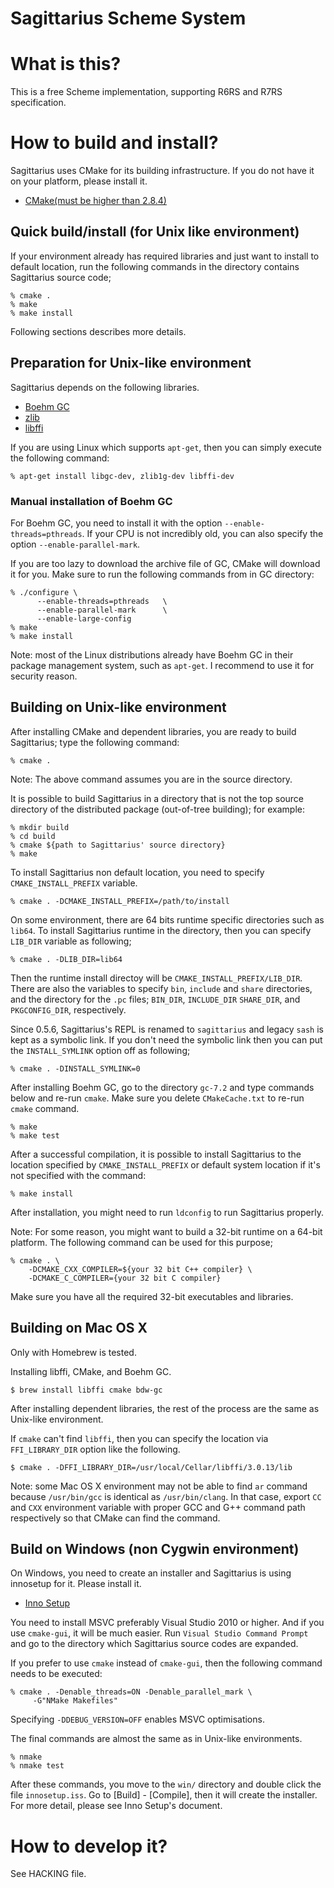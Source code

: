 # Sagittarius Scheme System

# What is this?

This is a free Scheme implementation, supporting R6RS and R7RS
specification.

# How to build and install?

Sagittarius uses CMake for its building infrastructure.  If you do not
have it on your platform, please install it.

 - [CMake(must be higher than 2.8.4)](http://www.cmake.org/)

## Quick build/install (for Unix like environment)

If your environment already has required libraries and just want to
install to default location, run the following commands in the
directory contains Sagittarius source code;

    % cmake .
    % make
    % make install

Following sections describes more details.

## Preparation for Unix-like environment

Sagittarius depends on the following libraries.

 - [Boehm GC](http://www.hpl.hp.com/personal/Hans_Boehm/gc/)
 - [zlib](http://www.zlib.net/)
 - [libffi](https://sourceware.org/libffi/)

If you are using Linux which supports `apt-get`, then you can simply
execute the following command:

    % apt-get install libgc-dev, zlib1g-dev libffi-dev

### Manual installation of Boehm GC

For Boehm GC, you need to install it with the option
`--enable-threads=pthreads`.  If your CPU is not incredibly old, you
can also specify the option `--enable-parallel-mark`.

If you are too lazy to download the archive file of GC, CMake will
download it for you.  Make sure to run the following commands from in
GC directory:

    % ./configure \
          --enable-threads=pthreads   \
          --enable-parallel-mark      \
          --enable-large-config
    % make
    % make install

Note: most of the Linux distributions already have Boehm GC in their
package management system, such as `apt-get`.  I recommend to use it
for security reason.

## Building on Unix-like environment

After installing CMake and dependent libraries, you are ready to build
Sagittarius; type the following command:

    % cmake .

Note: The above command assumes you are in the source directory.

It is possible to build Sagittarius in a directory that is not the top
source directory of the distributed package (out-of-tree building);
for example:

    % mkdir build
    % cd build
    % cmake ${path to Sagittarius' source directory}
    % make

To  install Sagittarius  non  default location,  you  need to  specify
`CMAKE_INSTALL_PREFIX` variable.

    % cmake . -DCMAKE_INSTALL_PREFIX=/path/to/install

On some environment, there are 64 bits runtime specific directories
such as `lib64`. To install Sagittarius runtime in the directory, then
you can specify `LIB_DIR` variable as following;

    % cmake . -DLIB_DIR=lib64

Then the runtime install directoy will be
`CMAKE_INSTALL_PREFIX/LIB_DIR`.  There are also the variables to
specify `bin`, `include` and `share` directories, and the directory
for the `.pc` files; `BIN_DIR`, `INCLUDE_DIR` `SHARE_DIR`, and
`PKGCONFIG_DIR`, respectively.

Since 0.5.6, Sagittarius's REPL is renamed to `sagittarius` and legacy
`sash` is kept as a symbolic link. If you don't need the symbolic link
then you can put the `INSTALL_SYMLINK` option off as following;

    % cmake . -DINSTALL_SYMLINK=0

After installing Boehm GC, go to the directory `gc-7.2` and type
commands below and re-run `cmake`.  Make sure you delete
`CMakeCache.txt` to re-run `cmake` command.

    % make
    % make test

After a successful compilation, it is possible to install Sagittarius
to the location specified by `CMAKE_INSTALL_PREFIX` or default system
location if it's not specified with the command:

    % make install

After installation, you might need to run `ldconfig` to run
Sagittarius properly.

Note: For some reason, you might want to build a 32-bit runtime on a
64-bit platform.  The following command can be used for this purpose;

    % cmake . \
        -DCMAKE_CXX_COMPILER=${your 32 bit C++ compiler} \
        -DCMAKE_C_COMPILER={your 32 bit C compiler}

Make sure you have all the required 32-bit executables and libraries.

## Building on Mac OS X

Only with Homebrew is tested.

Installing libffi, CMake, and Boehm GC.

    $ brew install libffi cmake bdw-gc

After installing dependent libraries, the rest of the process are the same
as Unix-like environment.

If `cmake` can't find `libffi`, then you can specify the location via
`FFI_LIBRARY_DIR` option like the following.

    $ cmake . -DFFI_LIBRARY_DIR=/usr/local/Cellar/libffi/3.0.13/lib

Note: some Mac OS X environment may not be able to find `ar` command
because `/usr/bin/gcc` is identical as `/usr/bin/clang`. In that case,
export `CC` and `CXX` environment variable with proper GCC and G++
command path respectively so that CMake can find the command.

## Build on Windows (non Cygwin environment)

On Windows, you need to create an installer and Sagittarius is using
innosetup for it.  Please install it.

 - [Inno Setup](http://www.jrsoftware.org/)

You need to install MSVC preferably Visual Studio 2010 or higher.  And
if you use `cmake-gui`, it will be much easier.  Run `Visual Studio
Command Prompt` and go to the directory which Sagittarius source codes
are expanded.

If you prefer to use `cmake` instead of `cmake-gui`, then the
following command needs to be executed:

    % cmake . -Denable_threads=ON -Denable_parallel_mark \
         -G"NMake Makefiles"

Specifying `-DDEBUG_VERSION=OFF` enables MSVC optimisations.

The final commands are almost the same as in Unix-like environments.

    % nmake
    % nmake test

After these commands, you move to the `win/` directory and double
click the file `innosetup.iss`.  Go to [Build] - [Compile], then it
will create the installer.  For more detail, please see Inno Setup's
document.

# How to develop it?

See HACKING file.

<!-- end of file
Local Variables:
mode: markdown
fill-column: 75
End:
-->
